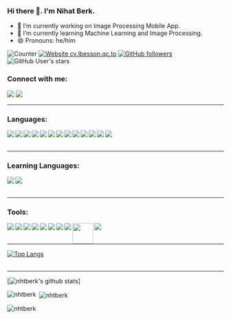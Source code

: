 ### Hi there 👋. I'm Nihat Berk.

- 🔭 I’m currently working on Image Processing Mobile App.
- 🌱 I’m currently learning Machine Learning and Image Processing.
- 😄 Pronouns: he/him

![Counter](https://komarev.com/ghpvc/?username=nhtberk&color=blue)
[![Website cv.lbesson.qc.to](https://img.shields.io/website-up-down-green-red/http/cv.lbesson.qc.to.svg)](https://nhtberk.github.io/)
[![GitHub followers](https://img.shields.io/github/followers/nhtberk.svg?style=social&label=Follow&maxAge=2592000)](https://github.com/nhtberk?tab=followers)
<img alt="GitHub User's stars" src="https://img.shields.io/github/stars/nhtberk?style=social">

### Connect with me:
[<img src="https://img.icons8.com/external-justicon-flat-justicon/48/000000/external-linkedin-social-media-justicon-flat-justicon.png"/>][linkedin]
[<img src="https://img.icons8.com/color/48/000000/instagram-new--v1.png"/>][instagram]

---

### Languages:
<img align="left" src="https://img.icons8.com/color/48/000000/html-5--v1.png"/>
<img align="left" src="https://img.icons8.com/color/48/000000/css3.png"/>
<img align="left" src="https://img.icons8.com/color/48/000000/python--v1.png"/>
<img align="left" src="https://img.icons8.com/officel/48/000000/php-logo.png"/>
<img align="left" src="https://img.icons8.com/fluency/48/000000/laravel.png"/>
<img align="left" src="https://img.icons8.com/color/48/000000/java-coffee-cup-logo--v1.png"/>
<img align="left" src="https://img.icons8.com/external-tal-revivo-color-tal-revivo/48/000000/external-postgre-sql-a-free-and-open-source-relational-database-management-system-logo-color-tal-revivo.png"/>
<img align="left" src="https://img.icons8.com/color/48/000000/javascript--v1.png"/>
<img align="left" src="https://img.icons8.com/color/48/000000/bootstrap.png"/>
<img align="left" align="left" src="https://img.icons8.com/color/48/000000/c-programming.png"/>
<img align="left" src="https://img.icons8.com/color/48/000000/c-sharp-logo-2.png"/>
<img align="left" align="left" src="https://img.icons8.com/color/48/000000/opencv.png"/>
<img align="left" src="https://img.icons8.com/color/48/000000/mysql-logo.png"/>
<br />
<br />

---

### Learning Languages:
<img align="left" src="https://img.icons8.com/office/48/000000/react.png"/>
<img align="left" src="https://img.icons8.com/material-outlined/48/000000/kotlin.png"/>


<br />
<br />

---

### Tools:

<img align="left" src="https://img.icons8.com/fluency/48/000000/visual-studio-code-2019.png"/>
<img align="left" src="https://img.icons8.com/color/48/000000/nodejs.png"/>
<img align="left" src="https://img.icons8.com/color/48/000000/android-studio--v2.png"/>
<img align="left" src="https://img.icons8.com/color/48/000000/pycharm.png"/>
<img align="left" src="https://img.icons8.com/ios/48/000000/wordpress--v2.png"/>
<img align="left" src="https://img.icons8.com/color/48/000000/adobe-photoshop--v1.png"/>
<img align="left" src="https://img.icons8.com/nolan/48/brackets-ide.png"/>
<img align="left" src="https://img.icons8.com/color/48/000000/firebase.png"/>
<img align="left" src="https://user-images.githubusercontent.com/57418401/152017545-6206e5bb-b356-4a51-b5ed-b23ddbaf2287.png" width="48px" height="48px"/>
<img align="left" src="https://img.icons8.com/color/48/000000/git.png"/>

<br />
<br />

---
[![Top Langs](https://github-readme-stats.vercel.app/api/top-langs/?username=nhtberk)](https://github.com/nhtberk/github-readme-stats)
<br />
<br />

---
[![nhtberk's github stats](https://github-readme-stats.vercel.app/api?username=nhtberk&theme=blue-green)]

<p><img align="left" src="https://github-readme-stats.vercel.app/api/top-langs?username=nhtberk&show_icons=true&locale=en&layout=compact" alt="nhtberk" /></p>

<p>&nbsp;<img align="center" src="https://github-readme-stats.vercel.app/api?username=nhtberk&show_icons=true&locale=en" alt="nhtberk" /></p>

<p><img align="center" src="https://github-readme-streak-stats.herokuapp.com/?user=nhtberk&" alt="nhtberk" /></p>

[instagram]: https://instagram.com/nhtberk
[linkedin]: https://linkedin.com/in/nhtberk
